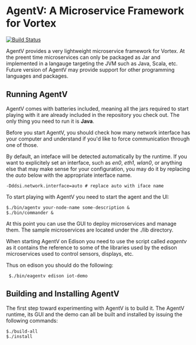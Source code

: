 # AgentV: A Microservice Framework for Vortex

[![Build Status](https://travis-ci.org/PrismTech/agentv.svg?branch=master)](https://travis-ci.org/PrismTech/agentv)

AgentV provides a very lightweight microservice framework for
Vortex. At the preent time microservices can only be packaged as Jar
and implemented in a langauge targeting the JVM such as Java, Scala,
etc. Future version of AgentV may provide support for other
programming languages and packages.

## Running AgentV

AgentV comes with batteries included, meaning all the jars required to
start playing with it are already included in the repository you check
out. The only thing you need to run it is **Java**.

Before you start AgentV, you should check how many network interface
has your computer and understand if you'd like to force communication
through one of those.

By default, an inteface will be detected automatically by the
runtime. If you want to explicitely set an interface, such as *en0*,
*eth1*, *wlan0*, or anything else that may make sense for your
configuration, you may do it by replacing the *auto* below with the
appropriate interface name.

	-Dddsi.network.interface=auto # replace auto with iface name
	

To start playing with AgentV you need to start the agent and the UI:

	$./bin/agentv your-node-name some-description &
	$./bin/commander &
	
At this point you can use the GUI to deploy microservices and manage them. The sample microservices are located under the ./lib directory.

When starting AgentV on Edison you need to use the script called
*eagentv* as it contains the reference to some of the libraries used
by the edison microservices used to control sensors, displays, etc.

Thus on edison you should do the following:

     $./bin/eagentv edison iot-demo
     

## Building and Installing AgentV

The first step toward experimenting with AgentV is to build it. The
AgentV runtime, its GUI and the demo can all be built and installed by
issuing the following commands:

	$./build-all
	$./install
	


